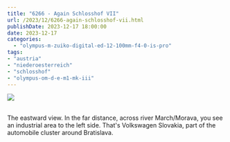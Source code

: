 ```yaml
---
title: "6266 - Again Schlosshof VII"
url: /2023/12/6266-again-schlosshof-vii.html
publishDate: 2023-12-17 18:00:00
date: 2023-12-17
categories:
  - "olympus-m-zuiko-digital-ed-12-100mm-f4-0-is-pro"
tags:
- "austria"
- "niederoesterreich"
- "schlosshof"
- "olympus-om-d-e-m1-mk-iii"
---
```

<div class="container">
<div class="center"><a target="_blank" href="https://d25zfm9zpd7gm5.cloudfront.net/1200x1200/2020/20200614_114954_lr.jpg"><img class="webfeedsFeaturedVisual" src="https://d25zfm9zpd7gm5.cloudfront.net/0600x0600/2020/20200614_114954_lr.jpg" /></a></div>
</div>
<br />

The eastward view. In the far distance, across river
March/Morava, you see an industrial area to the left side.
That's Volkswagen Slovakia, part of the automobile cluster
around Bratislava.
